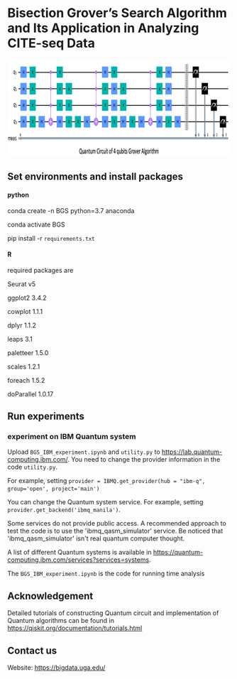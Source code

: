 # Bisection Grover’s Search Algorithm  and Its Application in Analyzing CITE-seq Data

<img src="circuit_example.png" width="1080" height="220" />

## Set environments and install packages

#### python

conda create -n BGS python=3.7 anaconda

conda activate BGS

pip install -r `requirements.txt` 

#### R

required packages are 

Seurat v5

ggplot2 3.4.2

cowplot 1.1.1

dplyr 1.1.2

leaps 3.1

paletteer 1.5.0

scales 1.2.1

foreach 1.5.2

doParallel 1.0.17



## Run experiments

### experiment on IBM Quantum system

Upload `BGS_IBM_experiment.ipynb` and `utility.py` to https://lab.quantum-computing.ibm.com/. You need to change the provider information in the code `utility.py`.

For example, setting `provider = IBMQ.get_provider(hub = "ibm-q", group='open', project='main')`

You can change the Quantum system service. For example, setting `provider.get_backend('ibmq_manila')`.

Some services do not provide public access. A recommended approach to test the code is to use the 'ibmq_qasm_simulator' service. Be noticed that 'ibmq_qasm_simulator' isn't real quantum computer thought.

A list of different Quantum systems is available in https://quantum-computing.ibm.com/services?services=systems.

The `BGS_IBM_experiment.ipynb` is the code for running time analysis


## Acknowledgement

Detailed tutorials of constructing Quantum circuit and implementation of Quantum algorithms can be found in https://qiskit.org/documentation/tutorials.html

## Contact us

Website: https://bigdata.uga.edu/
